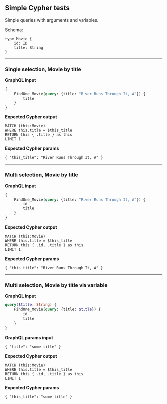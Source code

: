 ## Simple Cypher tests

Simple queries with arguments and variables.

Schema:

```schema
type Movie {
    id: ID
    title: String
}
```

---

### Single selection, Movie by title

**GraphQL input**

```graphql
{
    FindOne_Movie(query: {title: "River Runs Through It, A"}) {
        title
    }
}
```

**Expected Cypher output**

```cypher
MATCH (this:Movie) 
WHERE this.title = $this_title
RETURN this { .title } as this
LIMIT 1
```

**Expected Cypher params**

```cypher-params
{ "this_title": "River Runs Through It, A" }
```

---

### Multi selection, Movie by title

**GraphQL input**

```graphql
{
    FindOne_Movie(query: {title: "River Runs Through It, A"}) {
        id
        title
    }
}
```

**Expected Cypher output**

```cypher
MATCH (this:Movie) 
WHERE this.title = $this_title
RETURN this { .id, .title } as this
LIMIT 1
```

**Expected Cypher params**

```cypher-params
{ "this_title": "River Runs Through It, A" }
```

---

### Multi selection, Movie by title via variable

**GraphQL input**

```graphql
query($title: String) {
    FindOne_Movie(query: {title: $title}) {
        id
        title
    }
}
```

**GraphQL params input**

```graphql-params
{ "title": "some title" }
```

**Expected Cypher output**

```cypher
MATCH (this:Movie) 
WHERE this.title = $this_title
RETURN this { .id, .title } as this
LIMIT 1
```

**Expected Cypher params**

```cypher-params
{ "this_title": "some title" }
```
